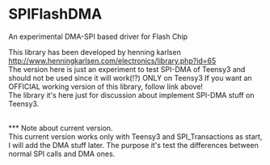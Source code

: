 SPIFlashDMA
===========

An experimental DMA-SPI based driver for Flash Chip

This library has been developed by henning karlsen <br>
http://www.henningkarlsen.com/electronics/library.php?id=65<br>
The version here is just an experiment to test SPI-DMA of Teensy3 and should not be used since it will work(!?) ONLY on Teensy3
If you want an OFFICIAL working version of this library, follow link above!<br>
The library it's here just for discussion about implement SPI-DMA stuff on Teensy3.<br><br>

*** Note about current version.<br>
This current version works only with Teensy3 and SPI_Transactions as start, I will add the DMA stuff later. The purpose it's test the differences between normal SPI calls and DMA ones.
